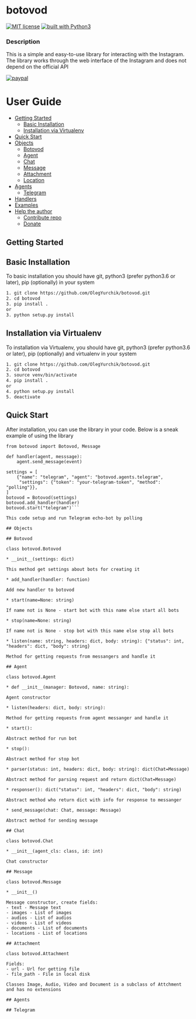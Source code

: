 # botovod
[![MIT license](https://img.shields.io/badge/license-MIT-blue.svg)](
https://github.com/OlegYurchik/botovod/blob/master/LICENSE)
[![built with Python3](https://img.shields.io/badge/built%20with-Python3-red.svg)](
https://www.python.org/)

### Description
This is a simple and easy-to-use library for interacting with the Instagram. The library works
through the web interface of the Instagram and does not depend on the official API

[![paypal](https://img.shields.io/badge/-PayPal-blue.svg)](https://www.paypal.me)

User Guide
=================

* [Getting Started](#getting-started)
  * [Basic Installation](#basic-installation)
  * [Installation via Virtualenv](#installation-via-virtualenv)
* [Quick Start](#quick-start)
* [Objects](#objects)
  * [Botovod](#botovod)
  * [Agent](#agent)
  * [Chat](#chat)
  * [Message](#message)
  * [Attachment](#attachment)
  * [Location](#location)
* [Agents](#agents)
  * [Telegram](#telegram)
* [Handlers](#handlers)
* [Examples](#examples)
* [Help the author](#help-the-author)
  * [Contribute repo](#contribute-repo)
  * [Donate](#donate)

## Getting Started

## Basic Installation

To basic installation you should have git, python3 (prefer python3.6 or later), pip (optionally) in
your system

```bash
1. git clone https://github.com/OlegYurchik/botovod.git
2. cd botovod
3. pip install .
or
3. python setup.py install
```  

## Installation via Virtualenv

To installation via Virtualenv, you should have git, python3 (prefer python3.6 or later), pip
(optionally) and virtualenv in your system

```bash
1. git clone https://github.com/OlegYurchik/botovod.git
2. cd botovod
3. source venv/bin/activate
4. pip install .
or
4. python setup.py install
5. deactivate
```

## Quick Start

After installation, you can use the library in your code. Below is a sneak example of using the
library

```python3
from botovod import Botovod, Message

def handler(agent, messsage):
    agent.send_message(event)

settings = [
    {"name": "telegram", "agent": "botovod.agents.telegram", 
     "settings": {"token": "your-telegram-token", "method": "polling"}},
]
botovod = Botovod(settings)
botovod.add_handler(handler)
botovod.start("telegram")```

This code setup and run Telegram echo-bot by polling

## Objects

## Botovod

class botovod.Botovod

* __init__(settings: dict)

This method get settings about bots for creating it

* add_handler(handler: function)

Add new handler to botovod

* start(name=None: string)

If name not is None - start bot with this name else start all bots

* stop(name=None: string)

If name not is None - stop bot with this name else stop all bots
        
* listen(name: string, headers: dict, body: string): {"status": int, "headers": dict, "body": string}

Method for getting requests from messangers and handle it

## Agent

class botovod.Agent

* def __init__(manager: Botovod, name: string):

Agent constructor

* listen(headers: dict, body: string):

Method for getting requests from agent messanger and handle it 

* start():

Abstract method for run bot
    
* stop():

Abstract method for stop bot
    
* parser(status: int, headers: dict, body: string): dict(Chat=Message)

Abstract method for parsing request and return dict(Chat=Message)
    
* responser(): dict("status": int, "headers": dict, "body": string)

Abstract method who return dict with info for response to messanger

* send_message(chat: Chat, message: Message)

Abstract method for sending message

## Chat

class botovod.Chat

* __init__(agent_cls: class, id: int)

Chat constructor

## Message

class botovod.Message

* __init__()

Message constructor, create fields:
- text - Message text
- images - List of images
- audios - List of audios
- videos - List of videos
- documents - List of documents
- locations - List of locations

## Attachment

class botovod.Attachment

Fields:
- url - Url for getting file
- file_path - File in local disk

Classes Image, Audio, Video and Document is a subclass of Attchment and has no extensions

## Agents

## Telegram


